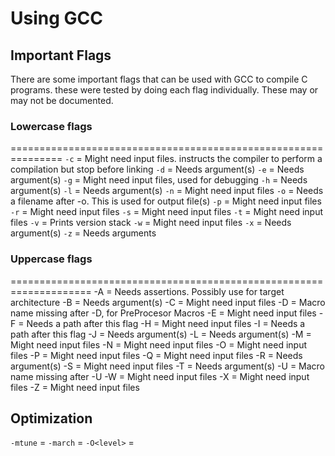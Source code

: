 # Using GCC

## Important Flags

There are some important flags that can be used with GCC to compile C programs.
these were tested by doing each flag individually. These may or may not be documented.

### Lowercase flags

===============================================================
`-c` = Might need input files. instructs the compiler to perform a compilation but stop before linking
`-d` = Needs argument(s)
`-e` = Needs argument(s)
`-g` = Might need input files, used for debugging
`-h` = Needs argument(s)
`-l` = Needs argument(s)
`-n` = Might need input files
`-o` = Needs a filename after -o. This is used for output file(s)
`-p` = Might need input files
`-r` = Might need input files
`-s` = Might need input files
`-t` = Might need input files
`-v` = Prints version stack
`-w` = Might need input files
`-x` = Needs argument(s)
`-z` = Needs arguments

### Uppercase flags

====================================================================
-A = Needs assertions. Possibly use for target architecture
-B = Needs argument(s)
-C = Might need input files
-D = Macro name missing after -D, for PreProcesor Macros
-E = Might need input files
-F = Needs a path after this flag
-H = Might need input files
-I = Needs a path after this flag
-J = Needs argument(s)
-L = Needs argument(s)
-M = Might need input files
-N = Might need input files
-O = Might need input files
-P = Might need input files
-Q = Might need input files
-R = Needs argument(s)
-S = Might need input files
-T = Needs argument(s)
-U = Macro name missing after -U
-W = Might need input files
-X = Might need input files
-Z = Might need input files

## Optimization

`-mtune` =
`-march` =
`-O<level>` =
